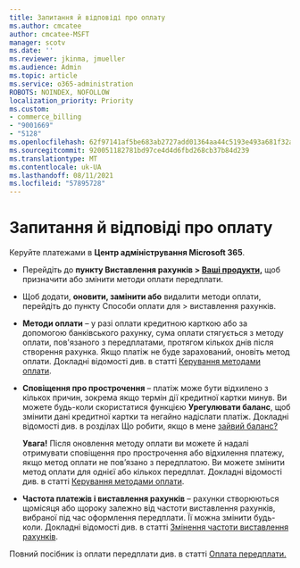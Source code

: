 ```yaml
---
title: Запитання й відповіді про оплату
ms.author: cmcatee
author: cmcatee-MSFT
manager: scotv
ms.date: ''
ms.reviewer: jkinma, jmueller
ms.audience: Admin
ms.topic: article
ms.service: o365-administration
ROBOTS: NOINDEX, NOFOLLOW
localization_priority: Priority
ms.custom:
- commerce_billing
- "9001669"
- "5128"
ms.openlocfilehash: 62f97141af5be683ab2727add01364aa44c5193e493a681f32acd208f7197825
ms.sourcegitcommit: 920051182781bd97ce4d4d6fbd268cb37b84d239
ms.translationtype: MT
ms.contentlocale: uk-UA
ms.lasthandoff: 08/11/2021
ms.locfileid: "57895728"
---
```

# <a name="payment-faq"></a>Запитання й відповіді про оплату

Керуйте платежами в **Центр адміністрування Microsoft 365**.

- Перейдіть до **пункту Виставлення рахунків > [Ваші продукти,](https://go.microsoft.com/fwlink/p/?linkid=842054)** щоб призначити або змінити методи оплати передплати.
- Щоб додати, **оновити, [](https://go.microsoft.com/fwlink/p/?linkid=2018806) замінити або** видалити методи оплати, перейдіть до пункту Способи оплати для > виставлення рахунків.

- **Методи оплати** – у разі оплати кредитною карткою або за допомогою банківського рахунку, сума оплати стягується з методу оплати, пов'язаного з передплатами, протягом кількох днів після створення рахунка. Якщо платіж не буде зарахований, оновіть метод оплати. Докладні відомості див. в статті [Керування методами оплати](https://docs.microsoft.com/microsoft-365/commerce/billing-and-payments/manage-payment-methods).

- **Сповіщення про прострочення** – платіж може бути відхилено з кількох причин, зокрема якщо термін дії кредитної картки минув. Ви можете будь-коли скористатися функцією **Урегулювати баланс**, щоб змінити дані кредитної картки та негайно надіслати платіж. Докладні відомості див. в розділах Що робити, якщо в мене [зайвий баланс?](https://docs.microsoft.com/microsoft-365/commerce/billing-and-payments/pay-for-your-subscription#what-if-i-have-an-outstanding-balance)

    **Увага!** Після оновлення методу оплати ви можете й надалі отримувати сповіщення про прострочення або відхилення платежу, якщо метод оплати не пов’язано з передплатою. Ви можете змінити метод оплати для однієї або кількох передплат. Докладні відомості див. в статті [Керування методами оплати](https://docs.microsoft.com/microsoft-365/commerce/billing-and-payments/manage-payment-methods).

- **Частота платежів і виставлення рахунків** – рахунки створюються щомісяця або щороку залежно від частоти виставлення рахунків, вибраної під час оформлення передплати. Її можна змінити будь-коли. Докладні відомості див. в статті [Змінення частоти виставлення рахунків](https://docs.microsoft.com/microsoft-365/commerce/billing-and-payments/change-payment-frequency).

Повний посібник із оплати передплати див. в статті [Оплата передплати.](https://docs.microsoft.com/microsoft-365/commerce/billing-and-payments/pay-for-your-subscription)
